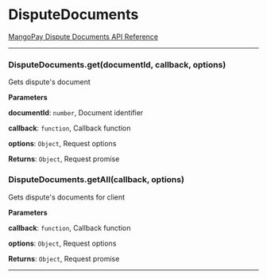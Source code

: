# DisputeDocuments

[MangoPay Dispute Documents API Reference](https://docs.mangopay.com/api-references/disputes/dispute-documents/)



* * *

### DisputeDocuments.get(documentId, callback, options) 

Gets dispute's document

**Parameters**

**documentId**: `number`, Document identifier

**callback**: `function`, Callback function

**options**: `Object`, Request options

**Returns**: `Object`, Request promise


### DisputeDocuments.getAll(callback, options) 

Gets dispute's documents for client

**Parameters**

**callback**: `function`, Callback function

**options**: `Object`, Request options

**Returns**: `Object`, Request promise



* * *











